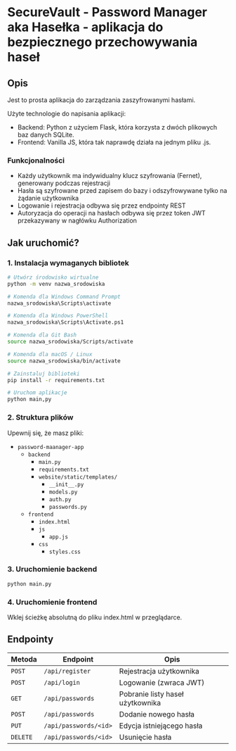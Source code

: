 # SecureVault - Password Manager aka Hasełka - aplikacja do bezpiecznego przechowywania haseł

## Opis

Jest to prosta aplikacja do zarządzania zaszyfrowanymi hasłami.

Użyte technologie do napisania aplikacji:
- Backend: Python z użyciem Flask, która korzysta z dwóch plikowych baz danych SQLite.
- Frontend: Vanilla JS, która tak naprawdę działa na jednym pliku .js.

### Funkcjonalności

- Każdy użytkownik ma indywidualny klucz szyfrowania (Fernet), generowany podczas rejestracji
- Hasła są szyfrowane przed zapisem do bazy i odszyfrowywane tylko na żądanie użytkownika
- Logowanie i rejestracja odbywa się przez endpointy REST
- Autoryzacja do operacji na hasłach odbywa się przez token JWT przekazywany w nagłówku Authorization

## Jak uruchomić?

### 1. Instalacja wymaganych bibliotek

```bash
# Utwórz środowisko wirtualne
python -m venv nazwa_srodowiska

# Komenda dla Windows Command Prompt
nazwa_srodowiska\Scripts\activate

# Komenda dla Windows PowerShell
nazwa_srodowiska\Scripts\Activate.ps1

# Komenda dla Git Bash
source nazwa_srodowiska/Scripts/activate

# Komenda dla macOS / Linux
source nazwa_srodowiska/bin/activate

# Zainstaluj biblioteki
pip install -r requirements.txt

# Uruchom aplikacje
python main,py
```

### 2. Struktura plików

Upewnij się, że masz pliki:

- `password-maanager-app`
  - `backend`
    - `main.py`
    - `requirements.txt`
    - `website/static/templates/`
        - `__init__.py`
        - `models.py`
        - `auth.py`
        - `passwords.py`
  - `frontend`
    - `index.html`
    - `js`
      - `app.js`
    - `css`
      - `styles.css`


### 3. Uruchomienie backend

```bash
python main.py
```

### 4. Uruchomienie frontend
Wklej ścieżkę absolutną do pliku index.html w przeglądarce.

## Endpointy

| Metoda | Endpoint | Opis |
|--------|----------|------|
| `POST` | `/api/register` | Rejestracja użytkownika |
| `POST` | `/api/login` | Logowanie (zwraca JWT) |
| `GET` | `/api/passwords` | Pobranie listy haseł użytkownika |
| `POST` | `/api/passwords` | Dodanie nowego hasła |
| `PUT` | `/api/passwords/<id>` | Edycja istniejącego hasła |
| `DELETE` | `/api/passwords/<id>` | Usunięcie hasła |